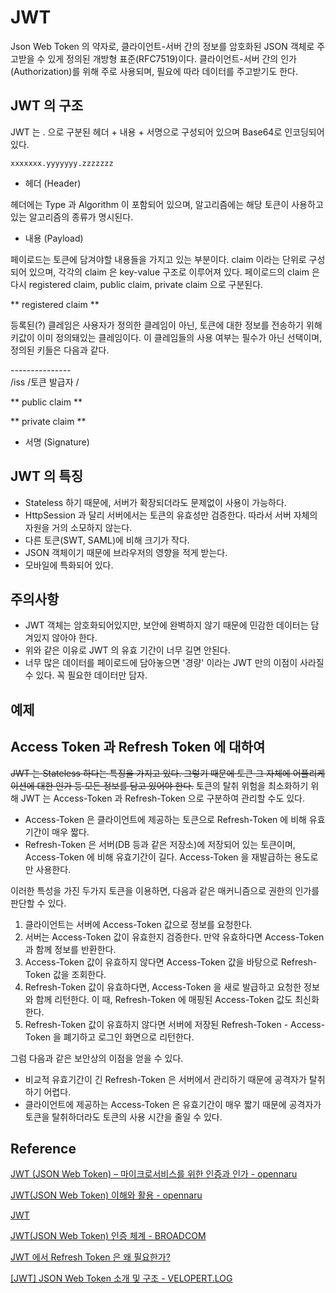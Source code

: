 # JWT

Json Web Token 의 약자로, 클라이언트-서버 간의 정보를 암호화된 JSON 객체로 주고받을 수 있게 정의된 개방형 표준(RFC7519)이다.
클라이언트-서버 간의 인가(Authorization)를 위해 주로 사용되며, 필요에 따라 데이터를 주고받기도 한다.

## JWT 의 구조

JWT 는 . 으로 구분된 헤더 + 내용 + 서명으로 구성되어 있으며 Base64로 인코딩되어 있다.

```
xxxxxxx.yyyyyyy.zzzzzzz
```

- 헤더 (Header)

헤더에는 Type 과 Algorithm 이 포함되어 있으며, 알고리즘에는 해당 토큰이 사용하고 있는 알고리즘의 종류가 명시된다.

- 내용 (Payload)

페이로드는 토큰에 담겨야할 내용들을 가지고 있는 부분이다. 
claim 이라는 단위로 구성되어 있으며, 각각의 claim 은 key-value 구조로 이루어져 있다. 
페이로드의 claim 은 다시 registered claim, public claim, private claim 으로 구분된다.

** registered claim **

등록된(?) 클레임은 사용자가 정의한 클레임이 아닌, 토큰에 대한 정보를 전송하기 위해 키값이 이미 정의돼있는 클레임이다.
이 클레임들의 사용 여부는 필수가 아닌 선택이며, 정의된 키들은 다음과 같다.

\-----\----------\
/iss  /토큰 발급자 /

** public claim **



** private claim **





- 서명 (Signature)



## JWT 의 특징

- Stateless 하기 때문에, 서버가 확장되더라도 문제없이 사용이 가능하다.
- HttpSession 과 달리 서버에서는 토큰의 유효성만 검증한다. 따라서 서버 자체의 자원을 거의 소모하지 않는다. 
- 다른 토큰(SWT, SAML)에 비해 크기가 작다.
- JSON 객체이기 때문에 브라우저의 영향을 적게 받는다.
- 모바일에 특화되어 있다.

## 주의사항

- JWT 객체는 암호화되어있지만, 보안에 완벽하지 않기 때문에 민감한 데이터는 담겨있지 않아야 한다.
- 위와 같은 이유로 JWT 의 유효 기간이 너무 길면 안된다.
- 너무 많은 데이터를 페이로드에 담아놓으면 '경량' 이라는 JWT 만의 이점이 사라질 수 있다. 꼭 필요한 데이터만 담자.

## 예제

## Access Token 과 Refresh Token 에 대하여



~~JWT 는 Stateless 하다는 특징을 가지고 있다. 그렇기 때문에 토큰 그 자체에 어플리케이션에 대한 인가 등 모든 정보를 담고 있어야 한다.~~
토큰의 탈취 위험을 최소화하기 위해 JWT 는 Access-Token 과 Refresh-Token 으로 구분하여 관리할 수도 있다.




- Access-Token 은 클라이언트에 제공하는 토큰으로 Refresh-Token 에 비해 유효기간이 매우 짧다.
- Refresh-Token 은 서버(DB 등과 같은 저장소)에 저장되어 있는 토큰이며, Access-Token 에 비해 유효기간이 길다. Access-Token 을 재발급하는 용도로만 사용한다.

이러한 특성을 가진 두가지 토큰을 이용하면, 다음과 같은 매커니즘으로 권한의 인가를 판단할 수 있다.

1. 클라이언트는 서버에 Access-Token 값으로 정보를 요청한다.
2. 서버는 Access-Token 값이 유효한지 검증한다. 만약 유효하다면 Access-Token 과 함께 정보를 반환한다.
3. Access-Token 값이 유효하지 않다면 Access-Token 값을 바탕으로 Refresh-Token 값을 조회한다.
4. Refresh-Token 값이 유효하다면, Access-Token 을 새로 발급하고 요청한 정보와 함께 리턴한다. 이 때, Refresh-Token 에 매핑된 Access-Token 값도 최신화한다.
5. Refresh-Token 값이 유효하지 않다면 서버에 저장된 Refresh-Token - Access-Token 을 폐기하고 로그인 화면으로 리턴한다.

그럼 다음과 같은 보안상의 이점을 얻을 수 있다.

- 비교적 유효기간이 긴 Refresh-Token 은 서버에서 관리하기 때문에 공격자가 탈취하기 어렵다.
- 클라이언트에 제공하는 Access-Token 은 유효기간이 매우 짧기 때문에 공격자가 토큰을 탈취하더라도 토큰의 사용 시간을 줄일 수 있다.



## Reference

[JWT (JSON Web Token) – 마이크로서비스를 위한 인증과 인가 - opennaru](http://www.opennaru.com/opennaru-blog/jwt-json-web-token-with-microservice/)

[JWT(JSON Web Token) 이해와 활용 - opennaru](http://www.opennaru.com/opennaru-blog/jwt-json-web-token/)

[JWT](https://jwt.io/introduction)

[JWT(JSON Web Token) 인증 체계 - BROADCOM](https://techdocs.broadcom.com/kr/ko/symantec-security-software/identity-security/siteminder/12-8/464989729/464989730/464989742/464989775.html)

[JWT 에서 Refresh Token 은 왜 필요한가?](https://velog.io/@park2348190/JWT%EC%97%90%EC%84%9C-Refresh-Token%EC%9D%80-%EC%99%9C-%ED%95%84%EC%9A%94%ED%95%9C%EA%B0%80)

[[JWT] JSON Web Token 소개 및 구조 - VELOPERT.LOG](https://velopert.com/2389)